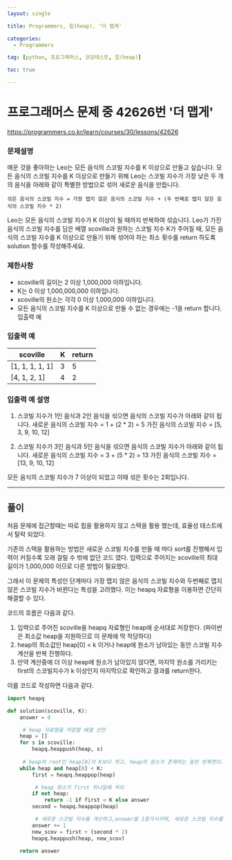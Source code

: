 ```yaml
---
layout: single

title: Programmers, 힙(heap), '더 맵게'

categories:
  - Programmers

tag: [python, 프로그래머스, 코딩테스트, 힙(heap)]

toc: true

---
```


# 프로그래머스 문제 중 42626번 '더 맵게'
<a href = 'https://programmers.co.kr/learn/courses/30/lessons/42626'>https://programmers.co.kr/learn/courses/30/lessons/42626</a>

### 문제설명

매운 것을 좋아하는 Leo는 모든 음식의 스코빌 지수를 K 이상으로 만들고 싶습니다. 모든 음식의 스코빌 지수를 K 이상으로 만들기 위해 Leo는 스코빌 지수가 가장 낮은 두 개의 음식을 아래와 같이 특별한 방법으로 섞어 새로운 음식을 만듭니다.    


    섞은 음식의 스코빌 지수 = 가장 맵지 않은 음식의 스코빌 지수 + (두 번째로 맵지 않은 음식의 스코빌 지수 * 2)  
      
Leo는 모든 음식의 스코빌 지수가 K 이상이 될 때까지 반복하여 섞습니다.
Leo가 가진 음식의 스코빌 지수를 담은 배열 scoville과 원하는 스코빌 지수 K가 주어질 때, 모든 음식의 스코빌 지수를 K 이상으로 만들기 위해 섞어야 하는 최소 횟수를 return 하도록 solution 함수를 작성해주세요.

### 제한사항

+ scoville의 길이는 2 이상 1,000,000 이하입니다.
+ K는 0 이상 1,000,000,000 이하입니다.
+ scoville의 원소는 각각 0 이상 1,000,000 이하입니다.
+ 모든 음식의 스코빌 지수를 K 이상으로 만들 수 없는 경우에는 -1을 return 합니다.
입출력 예

### 입출력 예


| scoville         | 	K | return |
|-----------------|--------|--------|
| [1, 1, 1, 1, 1] | 3      | 5      |
| [4, 1, 2, 1]    | 4      | 2      |

### 입출력 예 설명

1. 스코빌 지수가 1인 음식과 2인 음식을 섞으면 음식의 스코빌 지수가 아래와 같이 됩니다.
새로운 음식의 스코빌 지수 = 1 + (2 * 2) = 5
가진 음식의 스코빌 지수 = [5, 3, 9, 10, 12]

2. 스코빌 지수가 3인 음식과 5인 음식을 섞으면 음식의 스코빌 지수가 아래와 같이 됩니다.
새로운 음식의 스코빌 지수 = 3 + (5 * 2) = 13
가진 음식의 스코빌 지수 = [13, 9, 10, 12]

모든 음식의 스코빌 지수가 7 이상이 되었고 이때 섞은 횟수는 2회입니다.

---
## 풀이
처음 문제에 접근할때는 따로 힙을 활용하지 않고 스택을 활용 했는데, 효율성 테스트에서 탈락 되었다.  

 기존의 스택을 활용하는 방법은 새로운 스코빌 지수를 만들 때 마다 sort를 진행해서 입력이 커질수록 오래 걸릴 수 밖에 없던 코드 였다. 입력으로 주어지는 scoville의 최대 길이가 1,000,000 이므로 다른 방법이 필요했다.  
   
   그래서 이 문제의 특성인 단계마다 가장 맵지 않은 음식의 스코빌 지수와 두번째로 맵지 않은 스코빌 지수가 바뀐다는 특성을 고려했다. 이는 heapq 자료형을 이용하면 간단히 해결할 수 있다.

코드의 흐름은 다음과 같다.    
  
1. 입력으로 주어진 scoville을 heapq 자료형인 heap에 순서대로 저장한다.
(파이썬은 최소값 heap을 지원하므로 이 문제에 딱 적당하다)
2. heap의 최소값인 heap[0] < k 이거나 heap에 원소가 남아있는 동안 스코빌 지수 계산을 반복 진행하다.  
3. 만약 계산중에 더 이상 heap에 원소가 남아있지 않다면, 마지막 원소를 가리키는 first의 스코빌지수가 k 이상인지 마지막으로 확인하고 결과를 return한다.

이를 코드로 작성하면 다음과 같다.


```python
import heapq

def solution(scoville, K):
    answer = 0

     # heap 자료형을 저장할 배열 선언
    heap = []
    for s in scoville:
        heapq.heappush(heap, s)
    
     # heap의 root인 heap[0]이 K보다 작고, heap의 원소가 존재하는 동안 반복한다.
    while heap and heap[0] < K:
        first = heapq.heappop(heap)

         # heap 원소가 first 하나일때 처리
        if not heap:
            return -1 if first < K else answer
        second = heapq.heappop(heap)

         # 새로운 스코빌 지수를 계산하고,answer을 1증가시키며, 새로운 스코빌 지수를 추가한다.
        answer += 1
        new_scov = first + (second * 2)
        heapq.heappush(heap, new_scov)  
    
    return answer
```
